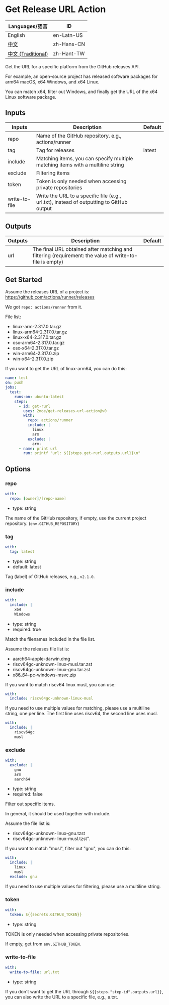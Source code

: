 # Get Release URL Action

| Languages/語言                                 | ID         |
| ---------------------------------------------- | ---------- |
| English                                        | en-Latn-US |
| [中文](./docs/Readme-zh.md)                    | zh-Hans-CN |
| [中文 (Traditional)](./docs/Readme-zh-Hant.md) | zh-Hant-TW |

Get the URL for a specific platform from the GitHub releases API.

For example, an open-source project has released software packages for arm64 macOS, x64 Windows, and x64 Linux.

You can match x64, filter out Windows, and finally get the URL of the x64 Linux software package.

## Inputs

| Inputs        | Description                                                                              | Default |
| ------------- | ---------------------------------------------------------------------------------------- | ------- |
| repo          | Name of the GitHub repository. e.g., actions/runner                                      |         |
| tag           | Tag for releases                                                                         | latest  |
| include       | Matching items, you can specify multiple matching items with a multiline string          |         |
| exclude       | Filtering items                                                                          |         |
| token         | Token is only needed when accessing private repositories                                 |         |
| write-to-file | Write the URL to a specific file (e.g., url.txt), instead of outputting to GitHub output |         |

## Outputs

| Outputs | Description                                                                                            | Default |
| ------- | ------------------------------------------------------------------------------------------------------ | ------- |
| url     | The final URL obtained after matching and filtering (requirement: the value of write-to-file is empty) |         |

## Get Started

Assume the releases URL of a project is: <https://github.com/actions/runner/releases>

We got `repo: actions/runner` from it.

File list:

- linux-arm-2.317.0.tar.gz
- linux-arm64-2.317.0.tar.gz
- linux-x64-2.317.0.tar.gz
- osx-arm64-2.317.0.tar.gz
- osx-x64-2.317.0.tar.gz
- win-arm64-2.317.0.zip
- win-x64-2.317.0.zip

If you want to get the URL of linux-arm64, you can do this:

```yaml
name: test
on: push
jobs:
  test:
    runs-on: ubuntu-latest
    steps:
      - id: get-rurl
        uses: 2moe/get-releases-url-action@v0
        with:
          repo: actions/runner
          include: |
            linux
            arm
          exclude: |
            arm-
      - name: print url
        run: printf "url: ${{steps.get-rurl.outputs.url}}\n"
```

## Options

### repo

```yaml
with:
  repo: [owner]/[repo-name]
```

- type: string

The name of the GitHub repository, if empty, use the current project repository. (`env.GITHUB_REPOSITORY`)

### tag

```yaml
with:
  tag: latest
```

- type: string
- default: latest

Tag (label) of GitHub releases, e.g., `v2.1.0`.

### include

```yaml
with:
  include: |
    x64
    Windows
```

- type: string
- required: true

Match the filenames included in the file list.

Assume the releases file list is:

- aarch64-apple-darwin.dmg
- riscv64gc-unknown-linux-musl.tar.zst
- riscv64gc-unknown-linux-gnu.tar.zst
- x86_64-pc-windows-msvc.zip

If you want to match riscv64 linux musl, you can use:

```yaml
with:
  include: riscv64gc-unknown-linux-musl
```

If you need to use multiple values for matching, please use a multiline string, one per line.
The first line uses riscv64, the second line uses musl.

```yaml
with:
  include: |
    riscv64gc
    musl
```

### exclude

```yaml
with:
  exclude: |
    gnu
    arm
    aarch64
```

- type: string
- required: false

Filter out specific items.

In general, it should be used together with include.

Assume the file list is:

- riscv64gc-unknown-linux-gnu.tzst
- riscv64gc-unknown-linux-musl.tzst".

If you want to match "musl", filter out "gnu", you can do this:

```yaml
with:
  include: |
    linux
    musl
  exclude: gnu
```

If you need to use multiple values for filtering, please use a multiline string.

### token

```yaml
with:
  token: ${{secrets.GITHUB_TOKEN}}
```

- type: string

TOKEN is only needed when accessing private repositories.

If empty, get from `env.GITHUB_TOKEN`.

### write-to-file

```yaml
with:
  write-to-file: url.txt
```

- type: string

If you don't want to get the URL through `${{steps."step-id".outputs.url}}`, you can also write the URL to a specific file, e.g., a.txt.
